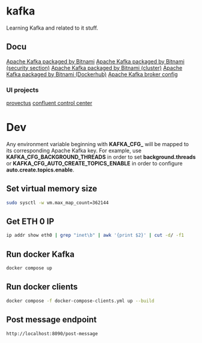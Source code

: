 # kafka
Learning Kafka and related to it stuff.

## Docu
[Apache Kafka packaged by Bitnami](https://github.com/bitnami/containers/tree/main/bitnami/kafka#apache-kafka-packaged-by-bitnami)
[Apache Kafka packaged by Bitnami (security section)](https://github.com/bitnami/containers/tree/main/bitnami/kafka#security)
[Apache Kafka packaged by Bitnami (cluster)](https://github.com/bitnami/containers/tree/main/bitnami/kafka#setting-up-a-apache-kafka-cluster)
[Apache Kafka packaged by Bitnami (Dockerhub)](https://hub.docker.com/r/bitnami/kafka)
[Apache Kafka broker config](https://docs.confluent.io/platform/current/installation/configuration/broker-configs.html)

### UI projects
[provectus](https://docs.kafka-ui.provectus.io)
[confluent control center](https://hub.docker.com/r/confluentinc/cp-enterprise-control-center)

# Dev
Any environment variable beginning with **KAFKA_CFG_** will be mapped to its corresponding Apache Kafka key. For example, use **KAFKA_CFG_BACKGROUND_THREADS** in order to set **background.threads** or **KAFKA_CFG_AUTO_CREATE_TOPICS_ENABLE** in order to configure **auto.create.topics.enable**.

## Set virtual memory size
```bash
sudo sysctl -w vm.max_map_count=362144
```

## Get ETH 0 IP
```bash
ip addr show eth0 | grep "inet\b" | awk '{print $2}' | cut -d/ -f1
```

## Run docker Kafka
```bash
docker compose up
```

## Run docker clients
```bash
docker compose -f docker-compose-clients.yml up --build
```

## Post message endpoint
```bash
http://localhost:8090/post-message
```
